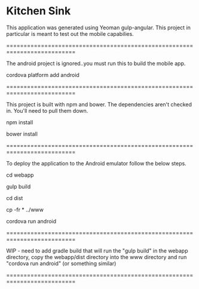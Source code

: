 Kitchen Sink
==========================================================================

This application was generated using Yeoman gulp-angular.
This project in particular is meant to test out the mobile capabilies.

==========================================================================

The android project is ignored..you must run this to build the mobile app.

cordova platform add android

==========================================================================

This project is built with npm and bower.  The dependencies aren't checked in.  You'll 
need to pull them down.

npm install

bower install

==========================================================================

To deploy the application to the Android emulator follow the below steps.

cd webapp

gulp build

cd dist

cp -fr * ../www

cordova run android

==========================================================================

WIP - need to add gradle build that will run the "gulp build" in the 
webapp directory, copy the webapp/dist directory into the www directory
and run "cordova run android" (or something similar)

==========================================================================
